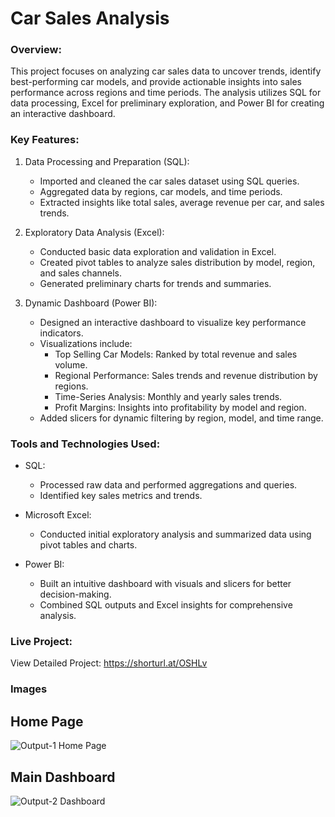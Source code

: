# Car Sales Analysis
### Overview:
This project focuses on analyzing car sales data to uncover trends, identify best-performing car models, and provide actionable insights into sales performance across regions and time periods. The analysis utilizes SQL for data processing, Excel for preliminary exploration, and Power BI for creating an interactive dashboard.

### Key Features:

1. Data Processing and Preparation (SQL):
   - Imported and cleaned the car sales dataset using SQL queries.  
   - Aggregated data by regions, car models, and time periods.  
   - Extracted insights like total sales, average revenue per car, and sales trends.

2. Exploratory Data Analysis (Excel):
   - Conducted basic data exploration and validation in Excel.  
   - Created pivot tables to analyze sales distribution by model, region, and sales channels.  
   - Generated preliminary charts for trends and summaries.

3. Dynamic Dashboard (Power BI): 
   - Designed an interactive dashboard to visualize key performance indicators.  
   - Visualizations include:  
     - Top Selling Car Models: Ranked by total revenue and sales volume.  
     - Regional Performance: Sales trends and revenue distribution by regions.  
     - Time-Series Analysis: Monthly and yearly sales trends.  
     - Profit Margins: Insights into profitability by model and region.  
   - Added slicers for dynamic filtering by region, model, and time range.

### Tools and Technologies Used:
- SQL:  
  - Processed raw data and performed aggregations and queries.  
  - Identified key sales metrics and trends.

- Microsoft Excel:  
  - Conducted initial exploratory analysis and summarized data using pivot tables and charts.

- Power BI:  
  - Built an intuitive dashboard with visuals and slicers for better decision-making.  
  - Combined SQL outputs and Excel insights for comprehensive analysis.

### Live Project:  
View Detailed Project: https://shorturl.at/OSHLv

### Images
## Home Page
![Output-1 Home Page](https://github.com/user-attachments/assets/7ef0642f-a13e-4982-9c27-ba9b35c91e6e)

## Main Dashboard
![Output-2  Dashboard](https://github.com/user-attachments/assets/8ed50bfe-f267-492b-94e8-077cca35360b)
